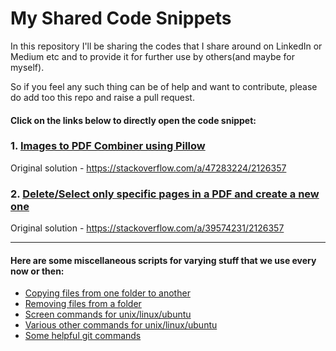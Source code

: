 # My Shared Code Snippets

In this repository I'll be sharing the codes that I share around on LinkedIn or 
Medium etc and to provide it for further use by others(and maybe for myself).

So if you feel any such thing can be of help and want to contribute, please do 
add too this repo and raise a pull request.

#### Click on the links below to directly open the code snippet:

### 1. [Images to PDF Combiner using Pillow](https://github.com/amitamola/shared_code_snippets/blob/main/images_to_pdf.py)
Original solution - https://stackoverflow.com/a/47283224/2126357

### 2. [Delete/Select only specific pages in a PDF and create a new one](https://github.com/amitamola/shared_code_snippets/blob/main/select_page_pdf_creator.py)
Original solution - https://stackoverflow.com/a/39574231/2126357


********************************************************************************
#### Here are some miscellaneous scripts for varying stuff that we use every now or then:
- [Copying files from one folder to another](https://github.com/amitamola/shared_code_snippets/blob/main/miscellaneous/file_copier.py)
- [Removing files from a folder](https://github.com/amitamola/shared_code_snippets/blob/main/miscellaneous/file_remover.py)
- [Screen commands for unix/linux/ubuntu](https://github.com/amitamola/shared_code_snippets/blob/main/miscellaneous/screen_commands.md)
- [Various other commands for unix/linux/ubuntu](https://github.com/amitamola/shared_code_snippets/blob/main/miscellaneous/unix_commands.md)
- [Some helpful git commands](https://github.com/amitamola/shared_code_snippets/blob/main/miscellaneous/git_commands.md)

